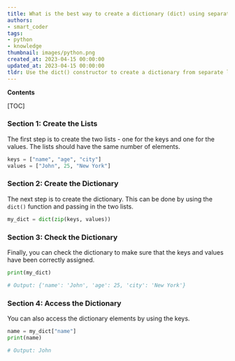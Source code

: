 ```yaml
---
title: What is the best way to create a dictionary (dict) using separate lists of keys and values?
authors:
- smart_coder
tags:
- python
- knowledge
thumbnail: images/python.png
created_at: 2023-04-15 00:00:00
updated_at: 2023-04-15 00:00:00
tldr: Use the dict() constructor to create a dictionary from separate lists of keys and values.
---
```


**Contents**

[TOC]

### Section 1: Create the Lists

The first step is to create the two lists - one for the keys and one for the values. The lists should have the same number of elements.

```python
keys = ["name", "age", "city"]
values = ["John", 25, "New York"]
```

### Section 2: Create the Dictionary

The next step is to create the dictionary. This can be done by using the `dict()` function and passing in the two lists.

```python
my_dict = dict(zip(keys, values))
```

### Section 3: Check the Dictionary

Finally, you can check the dictionary to make sure that the keys and values have been correctly assigned.

```python
print(my_dict)

# Output: {'name': 'John', 'age': 25, 'city': 'New York'}
```

### Section 4: Access the Dictionary

You can also access the dictionary elements by using the keys.

```python
name = my_dict["name"]
print(name)

# Output: John
```
